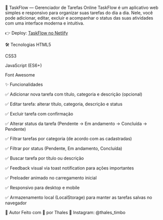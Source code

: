 🎯 TaskFlow — Gerenciador de Tarefas Online
TaskFlow é um aplicativo web simples e responsivo para organizar suas tarefas do dia a dia. Nele, você pode adicionar, editar, excluir e acompanhar o status das suas atividades com uma interface moderna e intuitiva.

👉 Deploy: [TaskFlow no Netlify](https://6830a227f670978bfe18a2ad--stellar-griffin-e5b8d4.netlify.app/)

🛠️ Tecnologias
HTML5

CSS3

JavaScript (ES6+)

Font Awesome

✨ Funcionalidades

✅ Adicionar nova tarefa com título, categoria e descrição (opcional)

✅ Editar tarefa: alterar título, categoria, descrição e status

✅ Excluir tarefa com confirmação

✅ Alterar status da tarefa (Pendente → Em andamento → Concluída → Pendente)

✅ Filtrar tarefas por categoria (de acordo com as cadastradas)

✅ Filtrar por status (Pendente, Em andamento, Concluída)

✅ Buscar tarefa por título ou descrição

✅ Feedback visual via toast notification para ações importantes

✅ Preloader animado no carregamento inicial

✅ Responsivo para desktop e mobile

✅ Armazenamento local (LocalStorage) para manter as tarefas salvas no navegador


🎨 Autor
Feito com 💙 por Thales
📱 Instagram: @thales_timbo
